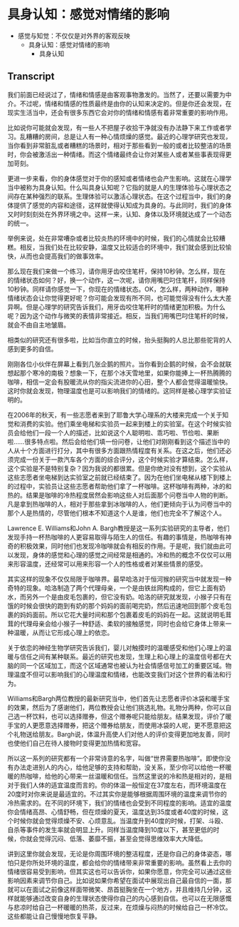 # 具身认知：感觉对情绪的影响

- 感觉与知觉：不仅仅是对外界的客观反映
  - 具身认知：感觉对情绪的影响
    - 具身认知

## Transcript

我们前面已经说过了，情绪和情感是由客观事物激发的。当然了，还要以需要为中介。不过呢，情绪和情感的性质最终是由你的认知来决定的。但是你还会发现，在现实生活当中，还会有很多东西它会对你的情绪和情感有着非常重要的影响作用。

比如说你可能就会发现，有一些人不把屋子收拾干净就没有办法静下来工作或者学习。乱糟糟的房间，总是让人有一种心情烦燥的感觉。最近的心理学研究也发现，当你看到非常脏乱或者糟糕的场景时，相对于那些看到一般的或者比较整洁的场景时，你会被激活出一种情绪。而这个情绪最终会让你对某些人或者某些事表现得更加苛刻。

更进一步来看，你的身体感觉对于你的感知或者情绪也会产生影响。这就在心理学当中被称为具身认知。什么叫具身认知呢？它指的就是人的生理体验与心理状态之间存在某种强烈的联系。生理体验可以激活心理状态。在这个过程当中，我们的身体提供了感觉的内容和途径，这样就使得认知成为具身的。与此同时，我们的身体又时时刻刻处在外界环境之中。这样一来，认知、身体以及环境就达成了一个动态的统一。

举例来说，处在非常嘈杂或者比较炎热的环境中的时候，我们的心情就会比较糟糕。相反，当我们处在比较安静，温度又比较适合的环境中，我们就会感到比较愉快，从而也会提高我们的做事效率。

那么现在我们来做一个练习，请你用牙齿咬住笔杆，保持10秒钟。怎么样，现在的情绪状态如何？好，换一个动作，这一次呢，请你用嘴巴叼住笔杆，同样保持10秒钟。同样请你感觉一下，你现在的情绪状态。OK，怎么样，两种动作，哪种情绪状态会让你觉得更好呢？你可能会发现有所不同，也可能觉得没有什么太大差异啊。但是心理学的研究告诉我们，用牙齿咬住笔杆时的情绪更加积极。为什么呢？因为这个动作与微笑的表情非常接近。相反，当我们用嘴巴叼住笔杆的时候，就会不由自主地皱眉。

相类似的研究还有很多啦，比如当你直立的时候，抬头挺胸的人总比那些驼背的人感到更多的自信。

刚刚各位小伙伴在屏幕上看到几张企鹅的照片。当你看到企鹅的时候，会不会就联想起那个寒冷的南极？想象一下，在那个冰天雪地里，如果你能捧上一杯热腾腾的咖啡，相信一定会有股暖流从你的指尖流进你的心田，整个人都会觉得温暖愉快。这时你就会发现，物理温度也是可以影响我们的情绪的。这同样是被心理学实验证明的。

在2006年的秋天，有一些志愿者来到了耶鲁大学心理系的大楼来完成一个关于知觉和消费的实验。他们乘坐电梯和实验员一起来到楼上的实验室。在这个时候实验员会给他们一段一个人的描述，比如说这个人聪明啦、乖巧啦、节俭啦、果断啦……很多特点啦。然后会给他们填一份问卷，让他们对刚刚看到这个描述当中的人从十个方面进行打分，其中有很多方面跟热情程度有关系。在这之后，他们还必须完成一份关于一款汽车各个方面的综合评分，这个时候实验才算结束。怎么样，这个实验是不是特别复杂？因为我说的都很累。但是你绝对没有想到，这个实验从这些志愿者坐电梯到达实验室之前就已经结束了。因为在他们坐电梯从楼下到楼上的过程中，实验员让这些志愿者帮助他们拿了一杯咖啡。这杯咖啡有两种，冰的和热的。结果是咖啡的冷热程度居然会影响这些人对后面那个问卷当中人物的判断。凡是拿到热咖啡的人，相对于那些拿到冰咖啡的人，他们更倾向于认为问卷当中的那个人是热情的，尽管他们根本不知道这个人是谁，他们也完全不了解这个人。

Lawrence E. Williams和John A. Bargh教授是这一系列实验研究的主导者，他们发现手持一杯热咖啡的人更容易取得与陌生人的信任。有趣的事情是，热咖啡有神奇的积极效果，同时他们也发现冷咖啡就会有相反的作用。于是呢，我们就由此可以发现，身体的感觉和心理的感觉之间经常是相通的。冷和热的概念不仅仅可以用来形容温度，还经常可以用来形容一个人的性格或者对某些情景的感受。

其实这样的现象不仅仅局限于咖啡界。最早哈洛对于恒河猴的研究当中就发现一种奇特的现象。哈洛制造了两个代理母亲，一个是由铁丝网构成的，但它上面有奶水，而另外一个是由皮毛包裹的，但它没有奶。哈洛的研究就发现，小猴子只有在饿的时候会很快的跑到有奶的那个妈妈的面前喝完奶，然后迅速地回到那个皮毛包裹的妈妈面前。所以它花大量时间和那个包裹着皮毛的妈妈在一起。这就说明毛茸茸的代理母亲会给小猴子一种舒适、柔软的接触感觉，同时也会给它身体上带来一种温暖，从而让它形成心理上的依恋。

关于依恋的神经生物学研究告诉我们，婴儿对触摸时的温暖感受和他们心理上的温暖与信任之间有某种联系。最近的研究也发现，生理上和心理上的温度信号都在大脑的同一个区域加工，而这个区域通常也被认为社会情感信号加工的重要区域。物理温度不但可以影响我们的心理温度和情绪，也能改变我们对这个世界的看法和行为。

Williams和Bargh两位教授的最新研究当中，他们首先让志愿者评价冰袋和暖手宝的效果，然后为了感谢他们，两位教授会让他们挑选礼物。礼物分两种，你可以自己选一杯饮料，也可以选择赠券，但这个赠券呢只能给朋友。结果发现，评价了暖手宝的人更愿意选择赠券，把这个赠券给朋友，而使用冰袋的人呢，更不愿意把这个礼物送给朋友。Bargh说，体温升高使人们对他人的评价变得更加地友善，同时也使他们自己在待人接物时变得更加热情和宽容。

所以这一系列的研究都有一个非常诗意的名字，叫做“世界需要热咖啡”。即使你没有办法走进别人的内心，给他足够的支持和帮助，没关系，至少你可以给他一杯暖暖的热咖啡，给他的心带来一丝温暖和信任。当然这里说的冷和热是相对的，是相对于我们人体的适宜温度而言的。你的体温一般恒定在37度左右，而环境温度在20度时对你来说是最适宜的。不过其实你是能够根据周围环境的温度来调节你的冷热需求的。在不同的环境下，我们的情绪也会受到不同程度的影响。适宜的温度你会情绪高昂、心情舒畅，但在烦燥的夏天，温度达到35度或者40度的时候，这个时候你就会觉得烦燥不安、心烦意乱。当温度升到40度的时候，打架、斗殴、自杀等事件的发生率就会明显上升。同样当温度降到10度以下，甚至更低的时候，你就会觉得沉闷、低落、萎靡不振，甚至会觉得思维效率大大降低。

讲到这里你就会发现，无论是你周围环境的整洁程度，还是你自己的身体姿态，哪怕只是你所处环境的温度，都会给你的情绪带来非常重要的影响。虽然看上去你的情绪很容易受到影响，但其实这也可以告诉你，如果你愿意，你完全可以通过这些影响因素来调节你自己。比如说如果你希望在面试中展现出自己最自信的一面，那就可以在面试之前像这样面带微笑、昂首挺胸坐在一个地方，并且维持几分钟，这样就能够通过改变自身的生理状态使得你自己的内心感到自信。也可以在无限感慨与悲凉时给自己一杯暖暖的热茶，反过来，在烦燥与闷热的时候给自己一杯冷饮。这些都能让自己慢慢地恢复平静。
